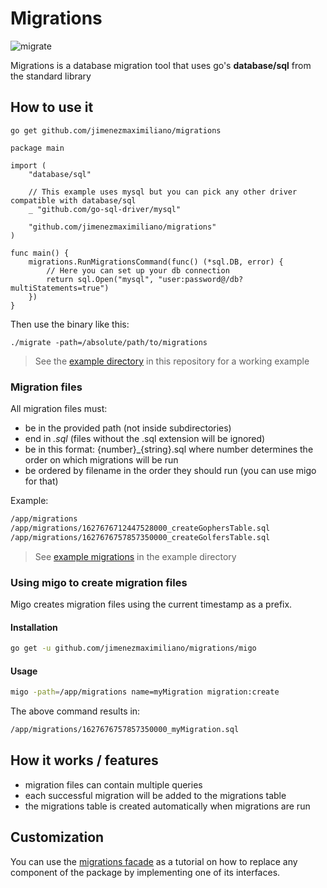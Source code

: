 # Migrations

![migrate](https://bestanimations.com/media/birds/1460382957ducks-flying-gif.gif)

Migrations is a database migration tool that uses go's **database/sql** from the standard library

## How to use it

    go get github.com/jimenezmaximiliano/migrations

```golang
package main

import (
	"database/sql"

	// This example uses mysql but you can pick any other driver compatible with database/sql
	_ "github.com/go-sql-driver/mysql"

	"github.com/jimenezmaximiliano/migrations"
)

func main() {
	migrations.RunMigrationsCommand(func() (*sql.DB, error) {
		// Here you can set up your db connection
		return sql.Open("mysql", "user:password@/db?multiStatements=true")
	})
}
```

Then use the binary like this:

    ./migrate -path=/absolute/path/to/migrations

> See the [example directory](https://github.com/jimenezmaximiliano/migrations/tree/master/example) in this repository for a working example

### Migration files

All migration files must:

- be in the provided path (not inside subdirectories)
- end in *.sql* (files without the .sql extension will be ignored)
- be in this format: {number}_{string}.sql where number determines the order on which migrations will be run
- be ordered by filename in the order they should run 
  (you can use migo for that)

Example:

```bash
/app/migrations
/app/migrations/1627676712447528000_createGophersTable.sql
/app/migrations/1627676757857350000_createGolfersTable.sql
```

> See [example migrations](https://github.com/jimenezmaximiliano/migrations/tree/master/example/migrations) in the example directory

### Using migo to create migration files

Migo creates migration files using the current timestamp as a prefix.

#### Installation

```bash
go get -u github.com/jimenezmaximiliano/migrations/migo
```

#### Usage

```bash
migo -path=/app/migrations name=myMigration migration:create
```

The above command results in:

```bash
/app/migrations/1627676757857350000_myMigration.sql
```

## How it works / features

- migration files can contain multiple queries
- each successful migration will be added to the migrations table
- the migrations table is created automatically when migrations are run

## Customization

You can use the [migrations facade](https://github.com/jimenezmaximiliano/migrations/blob/master/facade.go)
as a tutorial on how to replace any component of the package by implementing one of its
interfaces.